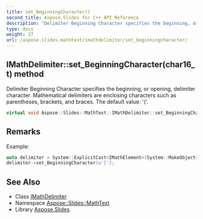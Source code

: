 ```yaml
---
title: set_BeginningCharacter()
second_title: Aspose.Slides for C++ API Reference
description: "Delimiter Beginning Character specifies the beginning, or opening, delimiter character. Mathematical delimiters are enclosing characters such as parentheses, brackets, and braces. The default value: '('."
type: docs
weight: 27
url: /aspose.slides.mathtext/imathdelimiter/set_beginningcharacter/
---
```

## IMathDelimiter::set_BeginningCharacter(char16_t) method


Delimiter Beginning Character specifies the beginning, or opening, delimiter character. Mathematical delimiters are enclosing characters such as parentheses, brackets, and braces. The default value: '('.

```cpp
virtual void Aspose::Slides::MathText::IMathDelimiter::set_BeginningCharacter(char16_t value)=0
```

## Remarks


Example: 
```cpp
auto delimiter = System::ExplicitCast<IMathElement>(System::MakeObject<MathematicalText>(u"x")->Join(u"y"))->Enclose();
delimiter->set_BeginningCharacter(u'[');
```

## See Also

* Class [IMathDelimiter](../)
* Namespace [Aspose::Slides::MathText](../../)
* Library [Aspose.Slides](../../../)